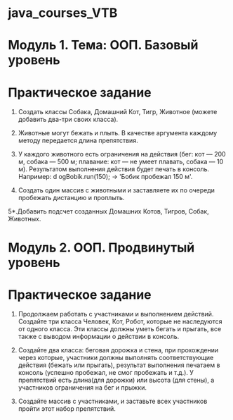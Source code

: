 # java_courses_VTB


# Модуль 1. Тема: ООП. Базовый уровень
# Практическое задание

1. Создать классы Собака, Домашний Кот, Тигр, Животное (можете добавить два-три своих
класса). 

2. Животные могут бежать и плыть. В качестве аргумента каждому методу передается длина
препятствия.

3. У каждого животного есть ограничения на действия (бег: кот — 200 м, собака — 500 м;
плавание: кот — не умеет плавать, собака — 10 м). Результатом выполнения действия будет
печать в консоль. Например: d ogBobik.run(150); -> 'Бобик пробежал 150 м'. 

4. Создать один массив с животными и заставляете их по очереди пробежать дистанцию и
проплыть.

5*.Добавить подсчет созданных Домашних Котов, Тигров, Собак, Животных.

# Модуль 2. ООП. Продвинутый уровень
# Практическое задание

1. Продолжаем работать с участниками и выполнением действий. Создайте три класса Человек,
Кот, Робот, которые не наследуются от одного класса. Эти классы должны уметь бегать и
прыгать, все также с выводом информации о действии в консоль.

2. Создайте два класса: беговая дорожка и стена, при прохождении через которые, участники
должны выполнять соответствующие действия (бежать или прыгать), 
результат выполнения печатаем в консоль (успешно пробежал, не смог пробежать и т.д.).
У препятствий есть длина(для дорожки) или высота (для стены), а участников ограничения на бег и прыжки.

3. Создайте массив с участниками, и заставьте всех участников пройти
этот набор препятствий.

